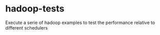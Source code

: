 # hadoop-tests
Execute a serie of hadoop examples to test the performance relative to different schedulers
